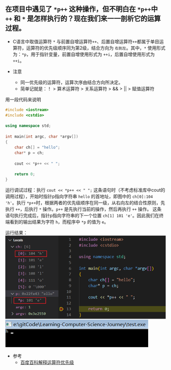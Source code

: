 <!--
 * @Author: JohnJeep
 * @Date: 2021-02-26 10:15:21
 * @LastEditTime: 2021-02-26 11:48:27
 * @LastEditors: Please set LastEditors
 * @Description: 探究*和++优先级
-->

## 在项目中遇见了 `*p++` 这种操作，但不明白在 `*p++`中 `++` 和 `*` 是怎样执行的？现在我们来一一剖析它的运算过程。


- C语言中取值运算符 `*` 与前置自增运算符`++`、后置自增运算符`++`都属于单目运算符，运算符的优先级顺序同为第2级，结合方向为 `右到左`。其中，`*` 使用形式为：`*p`，用于指针变量，前置自增使用形式为 `++i`，后置自增使用形式为 `++i`。

- 注意
  - 同一优先级的运算符，运算次序由结合方向所决定。
  - 简单记就是：！ > 算术运算符 > 关系运算符 > && > || > 赋值运算符


用一段代码来说明
```c++
#include <iostream>
#include <cstdio>

using namespace std;

int main(int argc, char *argv[])
{
    char ch[] = "hello";
    char* p = ch;

    cout << *p++ << " ";
    
    return 0;
}
```
运行调试过程：执行 `cout << *p++ << " ";` 这条语句时（不考虑标准库中cout的调用过程），开始时指针p指向字符串 `hello` 的首地址，即图中的 `ch[0]:104 'h'`。执行 `*p++`时，根据两者的优先级顺序在同一级，从右向左的结合性原则，先执行 `++`，后执行 `*` 操作。`p++` 是先执行当前的操作，然后再执行 `++` 操作。 这条语句执行完成后，指针p指向字符串的下一个位置 `ch[1] 101 'e'`。因此我们在终端看到的输出结果为字符 `h`，而程序中 `*p` 的值为 `e`。

运行结果：
<img src="./figures/++和星号.png">
<img src="./figures/result.png">


- 参考
  - [百度百科解释运算符优先级](https://baike.baidu.com/item/%E8%BF%90%E7%AE%97%E7%AC%A6%E4%BC%98%E5%85%88%E7%BA%A7/4752611?fr=aladdin)  